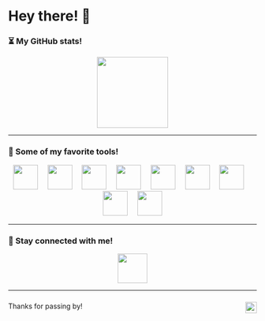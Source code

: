 # Hey there! 👋

### ⏳ My GitHub stats!
<p align="center">
  <picture><img height="144" src="https://github-readme-stats.vercel.app/api?username=lucas-ht&show_icons=true&theme=apprentice&hide=contribs,prs"/></picture>
</p>

---

### 🔧 Some of my favorite tools!
<p align="center">
  <picture><img height="50" src="https://cdn.jsdelivr.net/gh/devicons/devicon/icons/vscode/vscode-original.svg"/></picture>
  &nbsp;&nbsp;&nbsp;
  <picture><img height="50" src="https://cdn.jsdelivr.net/gh/devicons/devicon/icons/python/python-original.svg"/></picture>
  &nbsp;&nbsp;&nbsp;
  <picture><img height="50" src="https://cdn.jsdelivr.net/gh/devicons/devicon/icons/docker/docker-plain-wordmark.svg"/></picture>
  &nbsp;&nbsp;&nbsp;
  <picture><img height="50" src="https://cdn.jsdelivr.net/gh/devicons/devicon/icons/cplusplus/cplusplus-original.svg"/></picture>
  &nbsp;&nbsp;&nbsp;
  <picture><img height="50" src="https://cdn.jsdelivr.net/gh/devicons/devicon/icons/git/git-original.svg"/></picture>
  &nbsp;&nbsp;&nbsp;
  <picture><img height="50" src="https://cdn.jsdelivr.net/gh/devicons/devicon/icons/nextjs/nextjs-original.svg"/></picture>
  &nbsp;&nbsp;&nbsp;
  <picture><img height="50" src="https://cdn.jsdelivr.net/gh/devicons/devicon/icons/react/react-original.svg"/></picture>
  &nbsp;&nbsp;&nbsp;
  <picture><img height="50" src="https://cdn.jsdelivr.net/gh/devicons/devicon/icons/mysql/mysql-original.svg"/></picture>
  &nbsp;&nbsp;&nbsp;
  <picture><img height="50" src="https://cdn.jsdelivr.net/gh/devicons/devicon/icons/apple/apple-original.svg"/></picture>
</p>

---

### 📍 Stay connected with me!
<p align="center">
  <a href="https://www.linkedin.com/in/lucas-ht"><img height="60" src="https://cdn.jsdelivr.net/gh/devicons/devicon/icons/linkedin/linkedin-original.svg"/></a>
</p>

---

###
Thanks for passing by! <picture><img height="23" align="right" src="https://komarev.com/ghpvc/?username=lucas-ht&color=blue"/></picture>
